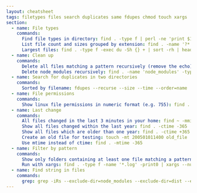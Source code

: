 ```yaml
---
layout: cheatsheet
tags: filetypes files search duplicates same fdupes chmod touch xargs
section:
  - name: File types
    commands:
      Find file types in directory: find . -type f | perl -ne 'print $1 if m/\.([^.\/]+)$/' | sort -ub
      List file count and sizes grouped by extension: find . -name '?*.*' -type f -print0 | perl -0ne 'if (@s = stat$_){ ($ext = $_) =~ s/.*\.//s; $s{$ext} += $s[12]; $n{$ext}++; } END { for (sort{$s{$a} <=> $s{$b}} keys %s) { printf "%15d %6d %s\n",  $s{$_}<<9, $n{$_}, $_; } }' | numfmt --to=iec-i --suffix=B
      Largest files: find . -type f -exec du -Sh {} + | sort -rh | head -n 10
  - name: Clean up
    commands:
      Delete all files matching a pattern recursively (remove the echo): find . -type f -name '*.log' -print0 | xargs --null [--max-args=1] echo rm --verbose
      Delete node_modules recursively: find . -name 'node_modules' -type d -prune -exec rm -rf '{}' +
  - name: Search for duplicates in two directories
    commands:
      Sorted by filename: fdupes --recurse --size --time --order=name ./folder1/ ./folder2/ > fdupes-sort-by-name.txt
  - name: File permissions
    commands:
      Show linux file permissions in numeric format (e.g. 755): find . -maxdepth 1 -printf "%m %f\n"
  - name: Last change
    commands:
      All files changed in the last 3 minutes in your home: find ~ -mmin -3 -ls
      Show all files changed within the last year: find . -ctime -365
      Show all files which are older than one year: find . -ctime +365
      Create an old file for testing: touch -mt 200501011400 old_file
      Use mtime instead of ctime: find . -mtime -365
  - name: Filter by pattern
    commands:
      Show only folders containing at least one file matching a pattern: find . -iname "dsc_*" -printf "%h\n" | sort -u
      Run with xargs: find . -type f -name '*.log' -print0 | xargs --null -I{} echo 'File is {}.'
  - name: Find string in files
    commands:
      grep: grep -iRs --exclude-dir=node_modules --exclude-dir=dist --exclude-dir=build --exclude-dir=.git --exclude=package-lock.json "string" .
---
```

